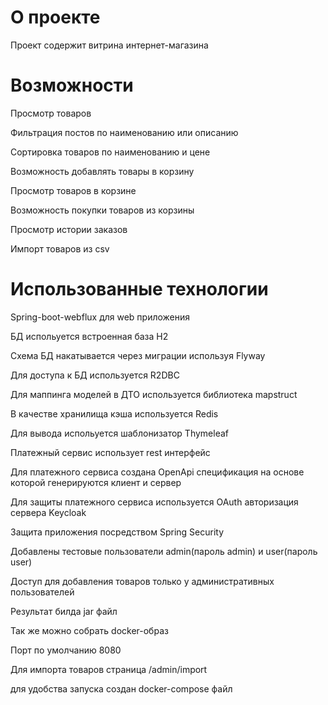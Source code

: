 # О проекте

Проект содержит витрина интернет-магазина

# Возможности
Просмотр товаров

Фильтрация постов по наименованию или описанию

Сортировка товаров по наименованию и цене

Возможность добавлять товары в корзину

Просмотр товаров в корзине

Возможность покупки товаров из корзины

Просмотр истории заказов

Импорт товаров из csv

# Использованные технологии

Spring-boot-webflux для web приложения

БД испольуется встроенная база H2

Схема БД накатывается через миграции используя Flyway

Для доступа к БД используется R2DBC

Для маппинга моделей в ДТО используется библиотека mapstruct

В качестве хранилища кэша используется Redis

Для вывода испольуется шаблонизатор Thymeleaf

Платежный сервис использует rest интерфейс

Для платежного сервиса создана OpenApi спецификация на основе которой генерируются клиент и сервер

Для защиты платежного сервиса используется OAuth авторизация сервера Keycloak

Защита приложения посредством Spring Security

Добавлены тестовые пользователи admin(пароль admin) и user(пароль user)

Доступ для добавления товаров только у административных пользователей

Результат билда jar файл

Так же можно собрать docker-образ

Порт по умолчанию 8080

Для импорта товаров страница /admin/import

для удобства запуска создан docker-compose файл





